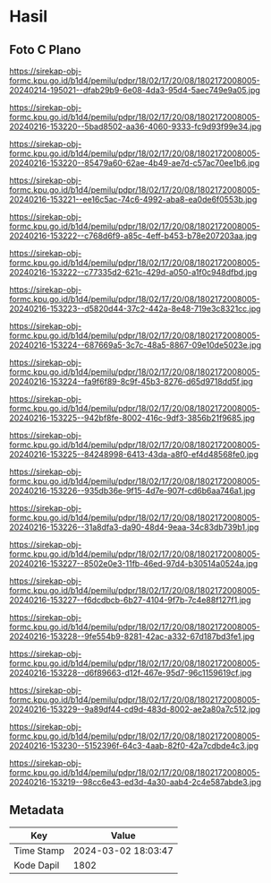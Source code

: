 # Hasil

## Foto C Plano

https://sirekap-obj-formc.kpu.go.id/b1d4/pemilu/pdpr/18/02/17/20/08/1802172008005-20240214-195021--dfab29b9-6e08-4da3-95d4-5aec749e9a05.jpg

https://sirekap-obj-formc.kpu.go.id/b1d4/pemilu/pdpr/18/02/17/20/08/1802172008005-20240216-153220--5bad8502-aa36-4060-9333-fc9d93f99e34.jpg

https://sirekap-obj-formc.kpu.go.id/b1d4/pemilu/pdpr/18/02/17/20/08/1802172008005-20240216-153220--85479a60-62ae-4b49-ae7d-c57ac70ee1b6.jpg

https://sirekap-obj-formc.kpu.go.id/b1d4/pemilu/pdpr/18/02/17/20/08/1802172008005-20240216-153221--ee16c5ac-74c6-4992-aba8-ea0de6f0553b.jpg

https://sirekap-obj-formc.kpu.go.id/b1d4/pemilu/pdpr/18/02/17/20/08/1802172008005-20240216-153222--c768d6f9-a85c-4eff-b453-b78e207203aa.jpg

https://sirekap-obj-formc.kpu.go.id/b1d4/pemilu/pdpr/18/02/17/20/08/1802172008005-20240216-153222--c77335d2-621c-429d-a050-a1f0c948dfbd.jpg

https://sirekap-obj-formc.kpu.go.id/b1d4/pemilu/pdpr/18/02/17/20/08/1802172008005-20240216-153223--d5820d44-37c2-442a-8e48-719e3c8321cc.jpg

https://sirekap-obj-formc.kpu.go.id/b1d4/pemilu/pdpr/18/02/17/20/08/1802172008005-20240216-153224--687669a5-3c7c-48a5-8867-09e10de5023e.jpg

https://sirekap-obj-formc.kpu.go.id/b1d4/pemilu/pdpr/18/02/17/20/08/1802172008005-20240216-153224--fa9f6f89-8c9f-45b3-8276-d65d9718dd5f.jpg

https://sirekap-obj-formc.kpu.go.id/b1d4/pemilu/pdpr/18/02/17/20/08/1802172008005-20240216-153225--942bf8fe-8002-416c-9df3-3856b21f9685.jpg

https://sirekap-obj-formc.kpu.go.id/b1d4/pemilu/pdpr/18/02/17/20/08/1802172008005-20240216-153225--84248998-6413-43da-a8f0-ef4d48568fe0.jpg

https://sirekap-obj-formc.kpu.go.id/b1d4/pemilu/pdpr/18/02/17/20/08/1802172008005-20240216-153226--935db36e-9f15-4d7e-907f-cd6b6aa746a1.jpg

https://sirekap-obj-formc.kpu.go.id/b1d4/pemilu/pdpr/18/02/17/20/08/1802172008005-20240216-153226--31a8dfa3-da90-48d4-9eaa-34c83db739b1.jpg

https://sirekap-obj-formc.kpu.go.id/b1d4/pemilu/pdpr/18/02/17/20/08/1802172008005-20240216-153227--8502e0e3-11fb-46ed-97d4-b30514a0524a.jpg

https://sirekap-obj-formc.kpu.go.id/b1d4/pemilu/pdpr/18/02/17/20/08/1802172008005-20240216-153227--f6dcdbcb-6b27-4104-9f7b-7c4e88f127f1.jpg

https://sirekap-obj-formc.kpu.go.id/b1d4/pemilu/pdpr/18/02/17/20/08/1802172008005-20240216-153228--9fe554b9-8281-42ac-a332-67d187bd3fe1.jpg

https://sirekap-obj-formc.kpu.go.id/b1d4/pemilu/pdpr/18/02/17/20/08/1802172008005-20240216-153228--d6f89663-d12f-467e-95d7-96c1159619cf.jpg

https://sirekap-obj-formc.kpu.go.id/b1d4/pemilu/pdpr/18/02/17/20/08/1802172008005-20240216-153229--9a89df44-cd9d-483d-8002-ae2a80a7c512.jpg

https://sirekap-obj-formc.kpu.go.id/b1d4/pemilu/pdpr/18/02/17/20/08/1802172008005-20240216-153230--5152396f-64c3-4aab-82f0-42a7cdbde4c3.jpg

https://sirekap-obj-formc.kpu.go.id/b1d4/pemilu/pdpr/18/02/17/20/08/1802172008005-20240216-153219--98cc6e43-ed3d-4a30-aab4-2c4e587abde3.jpg


## Metadata

| Key        | Value               |
| ---------- | ------------------- |
| Time Stamp | 2024-03-02 18:03:47 |
| Kode Dapil | 1802                |



